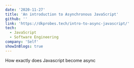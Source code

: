 ```yaml
---
date: '2020-11-27'
title: 'An introduction to Asynchronous JavaScript'
github: ''
link: 'https://dkprobes.tech/intro-to-async-javascript/'
tech:
  - JavaScript
  - Software Engineering
company: 'Self'
showInBlogs: true
---
```


How exactly does Javascript become async
